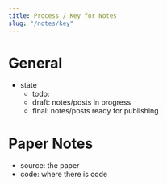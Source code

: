 ```yaml
---
title: Process / Key for Notes
slug: "/notes/key"
---
```



# General
- state
    - todo: 
    - draft: notes/posts in progress
    - final: notes/posts ready for publishing

# Paper Notes
- source: the paper
- code: where there is code
    
